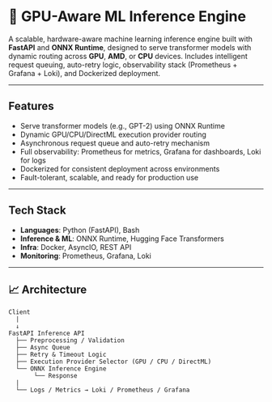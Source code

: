 # 🚀 GPU-Aware ML Inference Engine

A scalable, hardware-aware machine learning inference engine built with **FastAPI** and **ONNX Runtime**, designed to serve transformer models with dynamic routing across **GPU**, **AMD**, or **CPU** devices. Includes intelligent request queuing, auto-retry logic, observability stack (Prometheus + Grafana + Loki), and Dockerized deployment.

---

## Features

-  Serve transformer models (e.g., GPT-2) using ONNX Runtime
-  Dynamic GPU/CPU/DirectML execution provider routing
-  Asynchronous request queue and auto-retry mechanism
-  Full observability: Prometheus for metrics, Grafana for dashboards, Loki for logs
-  Dockerized for consistent deployment across environments
-  Fault-tolerant, scalable, and ready for production use

---

##  Tech Stack

- **Languages**: Python (FastAPI), Bash
- **Inference & ML**: ONNX Runtime, Hugging Face Transformers
- **Infra**: Docker, AsyncIO, REST API
- **Monitoring**: Prometheus, Grafana, Loki

---

## 📈 Architecture

```plaintext
Client
  |
  ↓
FastAPI Inference API
  ├── Preprocessing / Validation
  ├── Async Queue
  ├── Retry & Timeout Logic
  ├── Execution Provider Selector (GPU / CPU / DirectML)
  └── ONNX Inference Engine
       └── Response
  |
  └── Logs / Metrics → Loki / Prometheus / Grafana
